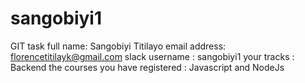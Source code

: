 # sangobiyi1
GIT task
full name: Sangobiyi Titilayo
email address: florencetitilayk@gmail.com
slack username : sangobiyi1
your tracks : Backend
the courses you have registered : Javascript and NodeJs
